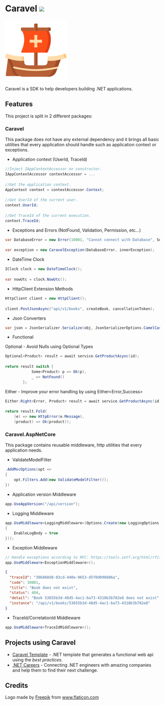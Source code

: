 # Caravel ![](https://github.com/Talento90/Caravel/workflows/Publish/badge.svg)

<img src="https://raw.githubusercontent.com/Talento90/Caravel/master/assets/logo.svg" width="200">

Caravel is a SDK to help developers building .NET applications.

## Features

This project is split in 2 different packages:

### Caravel

This package does not have any external dependency and it brings all basic utilities that every application should handle such as application context or exceptions.

* Application context (UserId, TraceId)

```c#
//Inject IAppContextAccessor on constructor.
IAppContextAccessor contextAccessor = ...

//Get the application context.
AppContext context = contextAccessor.Context;

//Get UserId of the current user.
context.UserId;

//Get TraceId of the current execution.
context.TraceId;
```
* Exceptions and Errors (NotFound, Validation, Permission, etc...)

```c#
var DatabaseError = new Error(10001, "Cannot connect with Database", Severity.High);

var exception = new CaravelException(DatabaseError, innerException);
```

* DateTime Clock

```c#
IClock clock = new DateTimeClock();

var nowUtc = clock.NowUtc();
```
* HttpClient Extension Methods

```c#
HttpClient client = new HttpClient();

client.PostJsonAsync("api/v1/books", createBook, cancellationToken);

```

* Json Converters

```c#
var json = JsonSerializer.Serialize(obj, JsonSerializerOptions.CamelCase());
```

* Functional

Optional - Avoid Nulls using Optional Types
```c#
Optional<Product> result = await service.GetProductAsync(id);

return result switch {
            Some<Product> p => Ok(p),
            _ => NotFound()
        };
```

Either - Improve your error handling by using Either<Error,Success>

```c#
Either.Right<Error, Product> result = await service.GetProductAsync(id);

return result.Fold(
    (e) => new HttpError(e.Message),
    (product) => Ok(product));
```


### Caravel.AspNetCore

This package contains reusable middleware, http utilities that every application needs.

* ValidateModelFilter

```c#
.AddMvcOptions(opt =>
{
    opt.Filters.Add(new ValidateModelFilter());
})
```
* Application version Middleware

```c#
app.UseAppVersion("/api/version");
```
* Logging Middleware

```c#
app.UseMiddleware<LoggingMiddleware>(Options.Create(new LoggingOptions
{
    EnableLogBody = true
}));

```
* Exception Middleware

```c#
// Handle exceptions according to RFC: https://tools.ietf.org/html/rfc7807
app.UseMiddleware<ExceptionMiddleware>();
```

```json
{
  "traceId": "30b860d8-03cd-440e-9653-d5f0d090d86a",
  "code": 30001,
  "title": "Book does not exist",
  "status": 404,
  "detail": "Book 53655b3d-48d5-4ac1-ba73-4318b3b702e8 does not exist",
  "instance": "/api/v1/books/53655b3d-48d5-4ac1-ba73-4318b3b702e8"
}
```

* TraceId/CorrelationId Middleware

```c#
app.UseMiddleware<TraceIdMiddleware>();
```


## Projects using Caravel

* [Caravel Template](https://github.com/Talento90/Caravel-Template) - .NET template that generates a functional web api using the *best practices*.
* [.NET Careers](https://dotnet.careers) - Connecting .NET engineers with amazing companies and help them to find their next challenge.


## Credits

Logo made by <a href="https://www.flaticon.com/authors/freepik" title="Freepik">Freepik</a> from <a href="https://www.flaticon.com/" title="Flaticon"> www.flaticon.com</a>
